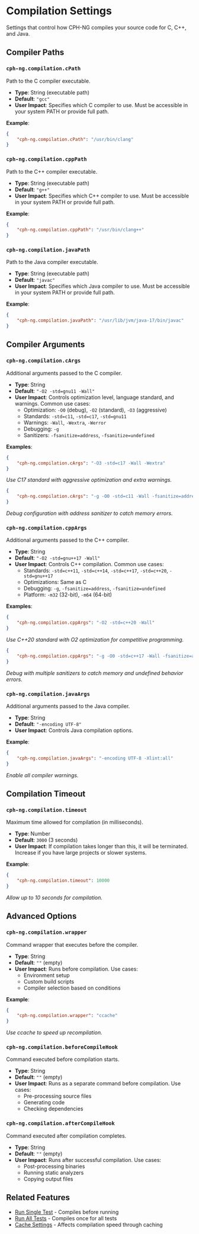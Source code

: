 # Compilation Settings

Settings that control how CPH-NG compiles your source code for C, C++, and Java.

## Compiler Paths

### `cph-ng.compilation.cPath`

Path to the C compiler executable.

- **Type**: String (executable path)
- **Default**: `"gcc"`
- **User Impact**: Specifies which C compiler to use. Must be accessible in your
  system PATH or provide full path.

**Example**:

```json
{
    "cph-ng.compilation.cPath": "/usr/bin/clang"
}
```

### `cph-ng.compilation.cppPath`

Path to the C++ compiler executable.

- **Type**: String (executable path)
- **Default**: `"g++"`
- **User Impact**: Specifies which C++ compiler to use. Must be accessible in
  your system PATH or provide full path.

**Example**:

```json
{
    "cph-ng.compilation.cppPath": "/usr/bin/clang++"
}
```

### `cph-ng.compilation.javaPath`

Path to the Java compiler executable.

- **Type**: String (executable path)
- **Default**: `"javac"`
- **User Impact**: Specifies which Java compiler to use. Must be accessible in
  your system PATH or provide full path.

**Example**:

```json
{
    "cph-ng.compilation.javaPath": "/usr/lib/jvm/java-17/bin/javac"
}
```

## Compiler Arguments

### `cph-ng.compilation.cArgs`

Additional arguments passed to the C compiler.

- **Type**: String
- **Default**: `"-O2 -std=gnu11 -Wall"`
- **User Impact**: Controls optimization level, language standard, and warnings.
  Common use cases:
    - Optimization: `-O0` (debug), `-O2` (standard), `-O3` (aggressive)
    - Standards: `-std=c11`, `-std=c17`, `-std=gnu11`
    - Warnings: `-Wall`, `-Wextra`, `-Werror`
    - Debugging: `-g`
    - Sanitizers: `-fsanitize=address`, `-fsanitize=undefined`

**Examples**:

```json
{
    "cph-ng.compilation.cArgs": "-O3 -std=c17 -Wall -Wextra"
}
```

_Use C17 standard with aggressive optimization and extra warnings._

```json
{
    "cph-ng.compilation.cArgs": "-g -O0 -std=c11 -Wall -fsanitize=address"
}
```

_Debug configuration with address sanitizer to catch memory errors._

### `cph-ng.compilation.cppArgs`

Additional arguments passed to the C++ compiler.

- **Type**: String
- **Default**: `"-O2 -std=gnu++17 -Wall"`
- **User Impact**: Controls C++ compilation. Common use cases:
    - Standards: `-std=c++11`, `-std=c++14`, `-std=c++17`, `-std=c++20`,
      `-std=gnu++17`
    - Optimizations: Same as C
    - Debugging: `-g`, `-fsanitize=address`, `-fsanitize=undefined`
    - Platform: `-m32` (32-bit), `-m64` (64-bit)

**Examples**:

```json
{
    "cph-ng.compilation.cppArgs": "-O2 -std=c++20 -Wall"
}
```

_Use C++20 standard with O2 optimization for competitive programming._

```json
{
    "cph-ng.compilation.cppArgs": "-g -O0 -std=c++17 -Wall -fsanitize=address,undefined"
}
```

_Debug with multiple sanitizers to catch memory and undefined behavior errors._

### `cph-ng.compilation.javaArgs`

Additional arguments passed to the Java compiler.

- **Type**: String
- **Default**: `"-encoding UTF-8"`
- **User Impact**: Controls Java compilation options.

**Example**:

```json
{
    "cph-ng.compilation.javaArgs": "-encoding UTF-8 -Xlint:all"
}
```

_Enable all compiler warnings._

## Compilation Timeout

### `cph-ng.compilation.timeout`

Maximum time allowed for compilation (in milliseconds).

- **Type**: Number
- **Default**: `3000` (3 seconds)
- **User Impact**: If compilation takes longer than this, it will be terminated.
  Increase if you have large projects or slower systems.

**Example**:

```json
{
    "cph-ng.compilation.timeout": 10000
}
```

_Allow up to 10 seconds for compilation._

## Advanced Options

### `cph-ng.compilation.wrapper`

Command wrapper that executes before the compiler.

- **Type**: String
- **Default**: `""` (empty)
- **User Impact**: Runs before compilation. Use cases:
    - Environment setup
    - Custom build scripts
    - Compiler selection based on conditions

**Example**:

```json
{
    "cph-ng.compilation.wrapper": "ccache"
}
```

_Use ccache to speed up recompilation._

### `cph-ng.compilation.beforeCompileHook`

Command executed before compilation starts.

- **Type**: String
- **Default**: `""` (empty)
- **User Impact**: Runs as a separate command before compilation. Use cases:
    - Pre-processing source files
    - Generating code
    - Checking dependencies

### `cph-ng.compilation.afterCompileHook`

Command executed after compilation completes.

- **Type**: String
- **Default**: `""` (empty)
- **User Impact**: Runs after successful compilation. Use cases:
    - Post-processing binaries
    - Running static analyzers
    - Copying output files

## Related Features

- [Run Single Test](../features/run-single-test.md) - Compiles before running
- [Run All Tests](../features/run-all-tests.md) - Compiles once for all tests
- [Cache Settings](cache.md) - Affects compilation speed through caching

